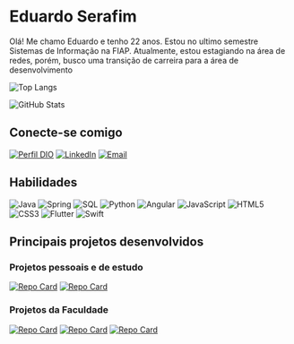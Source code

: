 # Eduardo Serafim   

Olá! Me chamo Eduardo e tenho 22 anos. Estou no ultimo semestre Sistemas de Informação na FIAP. Atualmente, estou estagiando na área de redes, porém, busco uma transição de carreira para a área de desenvolvimento 

![Top Langs](https://github-readme-stats-git-masterrstaa-rickstaa.vercel.app/api/top-langs/?username=EduardoSerafim&bg_color=000&border_color=30A3DC&title_color=E94D5F&text_color=FFF)

![GitHub Stats](https://github-readme-stats.vercel.app/api?username=EduardoSerafim&theme=transparent&bg_color=000&border_color=30A3DC&show_icons=true&icon_color=30A3DC&title_color=E94D5F&text_color=FFF)

## Conecte-se comigo 

[![Perfil DIO](https://img.shields.io/badge/-Perfil%20na%20DIO-30A3DC?style=for-the-badge)](https://web.dio.me/users/edunandoserafim?tab=skills/)
[![LinkedIn](https://img.shields.io/badge/LinkedIn-000?style=for-the-badge&logo=linkedin&logoColor=0E76A8)](https://www.linkedin.com/in/eduardo-fernando-serafim-santos-2a948a190/)
[![Email](https://img.shields.io/badge/Email-000?style=for-the-badge&logo=microsoft-outlook&logoColor=0E76A8)](mailto:edunandoserafim@outlook.com)


## Habilidades 
![Java](https://img.shields.io/badge/Java-000?style=for-the-badge&logo=java)
![Spring](https://img.shields.io/badge/spring-000?style=for-the-badge&logo=Spring) 
![SQL](https://img.shields.io/badge/SQL-000?style=for-the-badge&logo=mysql)
![Python](https://img.shields.io/badge/Python-000?style=for-the-badge&logo=python)
![Angular](https://img.shields.io/badge/angular-000?style=for-the-badge&logo=angular)
![JavaScript](https://img.shields.io/badge/JavaScript-000?style=for-the-badge&logo=javascript)
![HTML5](https://img.shields.io/badge/HTML5-000?style=for-the-badge&logo=html5)
![CSS3](https://img.shields.io/badge/CSS3-000?style=for-the-badge&logo=css3&logoColor=264CE4)
![Flutter](https://img.shields.io/badge/flutter-000?style=for-the-badge&logo=flutter&)
![Swift](https://img.shields.io/badge/Swift-000?style=for-the-badge&logo=swift&)


## Principais projetos desenvolvidos

### Projetos pessoais e de estudo

[![Repo Card](https://github-readme-stats.vercel.app/api/pin/?username=EduardoSerafim&repo=Challenge-Back-end-Aluraflix&bg_color=000&border_color=30A3DC&show_icons=true&icon_color=30A3DC&title_color=E94D5F&text_color=FFF)](https://github.com/EduardoSerafim/Challenge-Back-end-Aluraflix)
[![Repo Card](https://github-readme-stats.vercel.app/api/pin/?username=EduardoSerafim&repo=DSCommerce&bg_color=000&border_color=30A3DC&show_icons=true&icon_color=30A3DC&title_color=E94D5F&text_color=FFF)](https://github.com/EduardoSerafim/DSCommerce)


### Projetos da Faculdade
[![Repo Card](https://github-readme-stats.vercel.app/api/pin/?username=EduardoSerafim&repo=Visao-computacional-com-python---checkpoint-1&bg_color=000&border_color=30A3DC&show_icons=true&icon_color=30A3DC&title_color=E94D5F&text_color=FFF)](https://github.com/EduardoSerafim/Visao-computacional-com-python---checkpoint-1)
[![Repo Card](https://github-readme-stats.vercel.app/api/pin/?username=EduardoSerafim&repo=Visao-computacional-com-python---checkpoint-2&bg_color=000&border_color=30A3DC&show_icons=true&icon_color=30A3DC&title_color=E94D5F&text_color=FFF)](https://github.com/EduardoSerafim/Visao-computacional-com-python---checkpoint-2)
[![Repo Card](https://github-readme-stats.vercel.app/api/pin/?username=EduardoSerafim&repo=Global-Solution-Flutter&bg_color=000&border_color=30A3DC&show_icons=true&icon_color=30A3DC&title_color=E94D5F&text_color=FFF)](https://github.com/EduardoSerafim/Global-Solution-Flutter)


